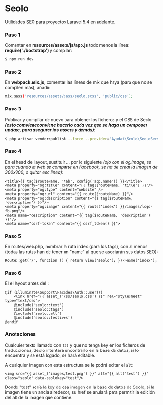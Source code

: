 # Seolo

Utilidades SEO para proyectos Laravel 5.4 en adelante.

### Paso 1

Comentar en **resources/assets/js/app.js** todo menos la línea: **require('./bootstrap')** y compilar:
```sh
$ npm run dev
```

### Paso 2

En **webpack.mix.js**, comentar las líneas de mix que haya (para que no se compilen más), añadir:
```sh
mix.sass('resources/assets/sass/seolo.scss', 'public/css');
```

### Paso 3

Publicar y compilar de nuevo para obtener los ficheros y el CSS de Seolo ***(esto comvieneconviene hacerlo cada vez que se haga un composer update, para asegurar los assets y demás)***:
```sh
$ php artisan vendor:publish --force --provider="Ayudat\Seolo\SeoloServiceProvider" && npm run dev
```

### Paso 4

En el head del layout, sustituir <tiltle>...</title> por lo siguiente *(ojo con el og:image, es para cuando la web se comparte en Facebook, se ha de crear la imagen de 300x300, o quitar esa línea)*:
```ssh
<title>{{ tag($routeName, 'tab', config('app.name')) }}</title>
<meta property="og:title" content="{{ tag($routeName, 'title') }}"/>
<meta property="og:type" content="website" />
<meta property="og:url" content="{{ route($routeName) }}"/>
<meta property="og:description" content="{{ tag($routeName, 'description') }}"/>
<meta property="og:image" content="{{ route('index') }}/images/logo-fb.png"/>
<meta name="description" content="{{ tag($routeName, 'description') }}"/>
<meta name="csrf-token" content="{{ csrf_token() }}">
```

### Paso 5

En routes/web.php, nombrar la ruta index (para los tags), con al menos (todas las rutas han de tener un "name" al que se asociarán sus datos SEO):
```ssh
Route::get('/', function () { return view('seolo'); })->name('index');
```

### Paso 6

El el layout antes del </body>:
```ssh
@if (Illuminate\Support\Facades\Auth::user())
    <link href="{{ asset_('css/seolo.css') }}" rel="stylesheet" type="text/css">
    @include('seolo::text')
    @include('seolo::tags')
    @include('seolo::alt')
    @include('seolo::festives')
@endif
```

### Anotaciones

Cualquier texto llamado con `t()` y que no tenga key en los ficheros de traducciones, Seolo intentará encontrarlo en la base de datos, si lo encuentra y se está logado, se hará editable.

A cualquier imagen con esta estructura se le podrá editar el `alt`:
```ssh
<img src="{{ asset_('images/test.png') }}" alt="{{ alt('test') }}" class="seolo" data-seolokey="test"/>
```
Donde "test" sería la key de esa imagen en la base de datos de Seolo, si la imagen tiene un ancla alrededor, su href se anulará para permitir la edición del alt de la imagen que contiene.
